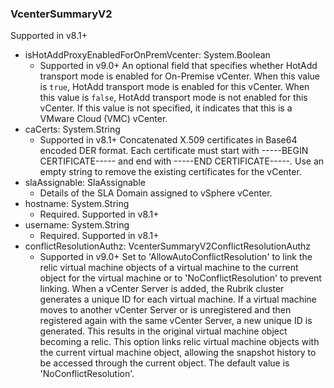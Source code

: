 ### VcenterSummaryV2
Supported in v8.1+

- isHotAddProxyEnabledForOnPremVcenter: System.Boolean
  - Supported in v9.0+ An optional field that specifies whether HotAdd transport mode is enabled for On-Premise vCenter. When this value is `true`, HotAdd transport mode is enabled for this vCenter. When this value is `false`, HotAdd transport mode is not enabled for this vCenter. If this value is not specified, it indicates that this is a VMware Cloud (VMC) vCenter.
- caCerts: System.String
  - Supported in v8.1+
  Concatenated X.509 certificates in Base64 encoded DER format. Each certificate must start with -----BEGIN CERTIFICATE----- and end with -----END CERTIFICATE-----. Use an empty string to remove the existing certificates for the vCenter.
- slaAssignable: SlaAssignable
  - Details of the SLA Domain assigned to vSphere vCenter.
- hostname: System.String
  - Required. Supported in v8.1+
- username: System.String
  - Required. Supported in v8.1+
- conflictResolutionAuthz: VcenterSummaryV2ConflictResolutionAuthz
  - Supported in v9.0+ Set to 'AllowAutoConflictResolution' to link the relic virtual machine objects of a virtual machine to the current object for the virtual machine or to 'NoConflictResolution' to prevent linking. When a vCenter Server is added, the Rubrik cluster generates a unique ID for each virtual machine. If a virtual machine moves to another vCenter Server or is unregistered and then registered again with the same vCenter Server, a new unique ID is generated. This results in the original virtual machine object becoming a relic. This option links relic virtual machine objects with the current virtual machine object, allowing the snapshot history to be accessed through the current object. The default value is 'NoConflictResolution'.
